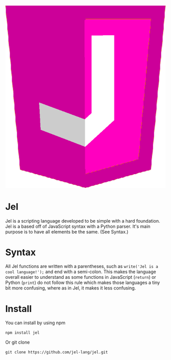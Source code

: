 ![](/docs/jel.png)
# Jel
Jel is a scripting language developed to be simple with a hard foundation. Jel is a based off of JavaScript syntax with a Python
parser. It's main purpose is to have all elements be the same. (See Syntax.)

# Syntax
All Jel functions are written with a parentheses, such as `write('Jel is a cool language!');` and end with a semi-colon.
This makes the language overall easier to understand as some functions in JavaScript (`return`) or Python (`print`) do not follow this rule which makes those languages a tiny bit more confusing, where as in Jel, it makes it less confusing.

# Install
You can install by using npm

    npm install jel  
    
Or git clone

    git clone https://github.com/jel-lang/jel.git
